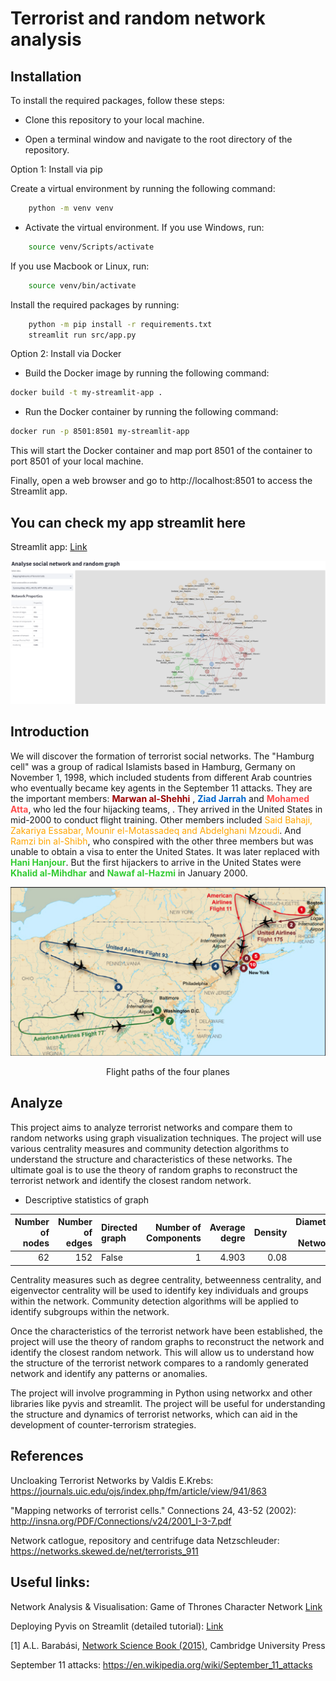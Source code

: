 # Terrorist and random network analysis


## Installation

To install the required packages, follow these steps:

- Clone this repository to your local machine.

- Open a terminal window and navigate to the root directory of the repository.

Option 1: Install via pip
 
Create a virtual environment by running the following command:

```bash
    python -m venv venv
```
- Activate the virtual environment. If you use Windows, run:
```bash
    source venv/Scripts/activate
```
If you use Macbook or Linux, run:

```bash
    source venv/bin/activate
```
Install the required packages by running:
```bash
    python -m pip install -r requirements.txt
    streamlit run src/app.py
```

Option 2: Install via Docker

- Build the Docker image by running the following command:
```bash
docker build -t my-streamlit-app .
```
- Run the Docker container by running the following command:
```bash
docker run -p 8501:8501 my-streamlit-app
```

This will start the Docker container and map port 8501 of the container to port 8501 of your local machine.

Finally, open a web browser and go to http://localhost:8501 to access the Streamlit app.

## You can check my app streamlit here
Streamlit app: [Link](https://nmh4598ana.streamlit.app/)


![image](data/streamlit.png)

## Introduction
We will discover the formation of terrorist social networks. The "Hamburg cell" was a group of radical Islamists based in Hamburg, Germany on November 1, 1998, which included students from different Arab countries who eventually became key agents in the September 11 attacks. They are the important members: <span style="color:#990000">**Marwan al-Shehhi** </span>, <span style="color:#0066cc">**Ziad Jarrah** </span > and <span style="color:#ff4d4d">**Mohamed Atta**</span>, who led the four hijacking teams, . They arrived in the United States in mid-2000 to conduct flight training. Other members included <span style="color:orange">Said Bahaji, Zakariya Essabar, Mounir el-Motassadeq and Abdelghani Mzoudi</span>. And <span style="color:orange">Ramzi bin al-Shibh</span>, who conspired with the other three members but was unable to obtain a visa to enter the United States. It was later replaced with <span style="color:#33cc33">**Hani Hanjour**</span>. But the first hijackers to arrive in the United States were <span style="color:#33cc33">**Khalid al-Mihdhar**</span> and <span style="color:#33cc33"> **Nawaf al-Hazmi** </span> in January 2000.

![image](data/air.png)

<p style="text-align: center;"> Flight paths of the four planes<p>

## Analyze

This project aims to analyze terrorist networks and compare them to random networks using graph visualization techniques. The project will use various centrality measures and community detection algorithms to understand the structure and characteristics of these networks. The ultimate goal is to use the theory of random graphs to reconstruct the terrorist network and identify the closest random network.

 - Descriptive statistics of graph

|   Number of nodes |   Number of edges | Directed graph   |   Number of Components |   Average degre |   Density |   Diameter of Network |   Average Shortest Path |   Clustering |
|------------------:|------------------:|:-----------------|-----------------------:|----------------:|----------:|----------------------:|------------------------:|-------------:|
|                62 |               152 | False            |                      1 |           4.903 |      0.08 |                     5 |                   2.946 |        0.486 |

Centrality measures such as degree centrality, betweenness centrality, and eigenvector centrality will be used to identify key individuals and groups within the network. Community detection algorithms will be applied to identify subgroups within the network.

Once the characteristics of the terrorist network have been established, the project will use the theory of random graphs to reconstruct the network and identify the closest random network. This will allow us to understand how the structure of the terrorist network compares to a randomly generated network and identify any patterns or anomalies.

The project will involve programming in Python using networkx and other libraries like pyvis and streamlit. The project will be useful for understanding the structure and dynamics of terrorist networks, which can aid in the development of counter-terrorism strategies. 

## References

Uncloaking Terrorist Networks by Valdis E.Krebs: 
https://journals.uic.edu/ojs/index.php/fm/article/view/941/863

"Mapping networks of terrorist cells.\" Connections 24, 43-52 (2002):
http://insna.org/PDF/Connections/v24/2001_I-3-7.pdf 

Network catlogue, repository and centrifuge data Netzschleuder: https://networks.skewed.de/net/terrorists_911

## Useful links: 

Network Analysis & Visualisation: Game of Thrones Character Network [Link](https://medium.com/analytics-vidhya/network-analysis-visualization-game-of-thrones-character-network-dc96ea3013e9)

Deploying Pyvis on Streamlit (detailed tutorial): [Link](https://towardsdatascience.com/how-to-deploy-interactive-pyvis-network-graphs-on-streamlit-6c401d4c99db)

[1] A.L. Barabási, [Network Science Book (2015),](http://networksciencebook.com/)  Cambridge University Press

September 11 attacks:
https://en.wikipedia.org/wiki/September_11_attacks
